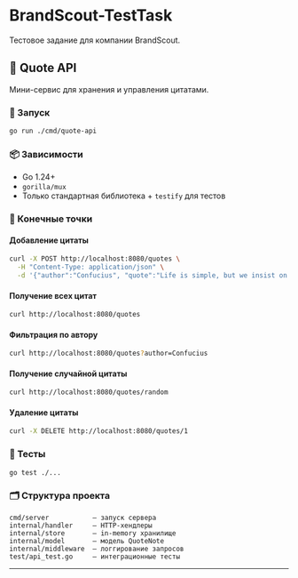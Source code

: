 # BrandScout-TestTask
Тестовое задание для компании BrandScout.

## 📝 Quote API

Мини-сервис для хранения и управления цитатами.

### 🚀 Запуск

```bash
go run ./cmd/quote-api
```

### 📦 Зависимости

- Go 1.24+
- `gorilla/mux`
- Только стандартная библиотека + `testify` для тестов

### 📌 Конечные точки

#### Добавление цитаты
```bash
curl -X POST http://localhost:8080/quotes \
  -H "Content-Type: application/json" \
  -d '{"author":"Confucius", "quote":"Life is simple, but we insist on making it complicated."}'
```

#### Получение всех цитат
```bash
curl http://localhost:8080/quotes
```

#### Фильтрация по автору
```bash
curl http://localhost:8080/quotes?author=Confucius
```

#### Получение случайной цитаты
```bash
curl http://localhost:8080/quotes/random
```

#### Удаление цитаты
```bash
curl -X DELETE http://localhost:8080/quotes/1
```

### 🧪 Тесты

```bash
go test ./...
```

### 🗂 Структура проекта

```
cmd/server           — запуск сервера
internal/handler     — HTTP-хендлеры
internal/store       — in-memory хранилище
internal/model       — модель QuoteNote
internal/middleware  — логгирование запросов
test/api_test.go     — интеграционные тесты
```

---